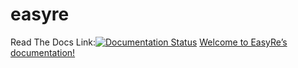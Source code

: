 # easyre
Read The Docs Link:[![Documentation Status](https://readthedocs.org/projects/easyre/badge/?version=latest)](https://easyre.readthedocs.io/en/latest/?badge=latest)  [Welcome to EasyRe’s documentation!](https://easyre.readthedocs.io/en/latest/)
